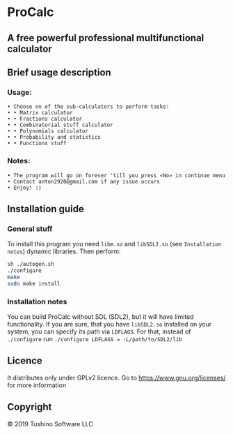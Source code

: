 # ProCalc 
## A free powerful professional multifunctional calculator

## Brief usage description
### Usage:
	• Choose on of the sub-calculators to perform tasks:
 	• • Matrix calculator
 	• • Fractions calculator
 	• • Combinatorial stuff calculator
 	• • Polynomials calculator
 	• • Probability and statistics
 	• • Functions stuff

### Notes:
	• The program will go on forever 'till you press «No» in continue menu
	• Contact anton2920@gmail.com if any issue occurs
	• Enjoy! :)

## Installation guide
### General stuff
To install this program you need `libm.so` and `libSDL2.so` (see `Installation notes`) dynamic libraries.
Then perform: 
```bash
sh ./autogen.sh
./configure
make
sudo make install
```

### Installation notes
You can build ProCalc without SDL (SDL2), but it will have limited functionality. If you are sure, that you have `libSDL2.so` installed on your system, you can specify its path via `LDFLAGS`. For that, instead of `./configure` run `./configure LDFLAGS = -L/path/to/SDL2/lib`

## Licence
It distributes only under GPLv2 licence. Go to https://www.gnu.org/licenses/ for more information

## Copyright 
© 2019 Tushino Software LLC
